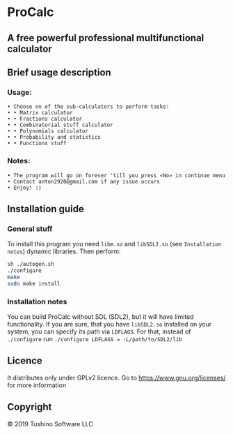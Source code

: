 # ProCalc 
## A free powerful professional multifunctional calculator

## Brief usage description
### Usage:
	• Choose on of the sub-calculators to perform tasks:
 	• • Matrix calculator
 	• • Fractions calculator
 	• • Combinatorial stuff calculator
 	• • Polynomials calculator
 	• • Probability and statistics
 	• • Functions stuff

### Notes:
	• The program will go on forever 'till you press «No» in continue menu
	• Contact anton2920@gmail.com if any issue occurs
	• Enjoy! :)

## Installation guide
### General stuff
To install this program you need `libm.so` and `libSDL2.so` (see `Installation notes`) dynamic libraries.
Then perform: 
```bash
sh ./autogen.sh
./configure
make
sudo make install
```

### Installation notes
You can build ProCalc without SDL (SDL2), but it will have limited functionality. If you are sure, that you have `libSDL2.so` installed on your system, you can specify its path via `LDFLAGS`. For that, instead of `./configure` run `./configure LDFLAGS = -L/path/to/SDL2/lib`

## Licence
It distributes only under GPLv2 licence. Go to https://www.gnu.org/licenses/ for more information

## Copyright 
© 2019 Tushino Software LLC
